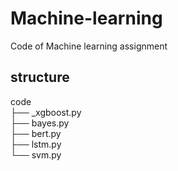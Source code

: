 # Machine-learning
Code of Machine learning assignment
## structure
code  
├── _xgboost.py  
├── bayes.py  
├── bert.py  
├── lstm.py  
└── svm.py  


